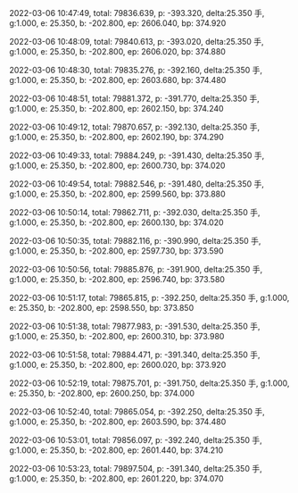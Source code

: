2022-03-06 10:47:49, total: 79836.639, p: -393.320, delta:25.350 手, g:1.000, e: 25.350, b: -202.800, ep: 2606.040, bp: 374.920

2022-03-06 10:48:09, total: 79840.613, p: -393.020, delta:25.350 手, g:1.000, e: 25.350, b: -202.800, ep: 2606.020, bp: 374.880

2022-03-06 10:48:30, total: 79835.276, p: -392.160, delta:25.350 手, g:1.000, e: 25.350, b: -202.800, ep: 2603.680, bp: 374.480

2022-03-06 10:48:51, total: 79881.372, p: -391.770, delta:25.350 手, g:1.000, e: 25.350, b: -202.800, ep: 2602.150, bp: 374.240

2022-03-06 10:49:12, total: 79870.657, p: -392.130, delta:25.350 手, g:1.000, e: 25.350, b: -202.800, ep: 2602.190, bp: 374.290

2022-03-06 10:49:33, total: 79884.249, p: -391.430, delta:25.350 手, g:1.000, e: 25.350, b: -202.800, ep: 2600.730, bp: 374.020

2022-03-06 10:49:54, total: 79882.546, p: -391.480, delta:25.350 手, g:1.000, e: 25.350, b: -202.800, ep: 2599.560, bp: 373.880

2022-03-06 10:50:14, total: 79862.711, p: -392.030, delta:25.350 手, g:1.000, e: 25.350, b: -202.800, ep: 2600.130, bp: 374.020

2022-03-06 10:50:35, total: 79882.116, p: -390.990, delta:25.350 手, g:1.000, e: 25.350, b: -202.800, ep: 2597.730, bp: 373.590

2022-03-06 10:50:56, total: 79885.876, p: -391.900, delta:25.350 手, g:1.000, e: 25.350, b: -202.800, ep: 2596.740, bp: 373.580

2022-03-06 10:51:17, total: 79865.815, p: -392.250, delta:25.350 手, g:1.000, e: 25.350, b: -202.800, ep: 2598.550, bp: 373.850

2022-03-06 10:51:38, total: 79877.983, p: -391.530, delta:25.350 手, g:1.000, e: 25.350, b: -202.800, ep: 2600.310, bp: 373.980

2022-03-06 10:51:58, total: 79884.471, p: -391.340, delta:25.350 手, g:1.000, e: 25.350, b: -202.800, ep: 2600.020, bp: 373.920

2022-03-06 10:52:19, total: 79875.701, p: -391.750, delta:25.350 手, g:1.000, e: 25.350, b: -202.800, ep: 2600.250, bp: 374.000

2022-03-06 10:52:40, total: 79865.054, p: -392.250, delta:25.350 手, g:1.000, e: 25.350, b: -202.800, ep: 2603.590, bp: 374.480

2022-03-06 10:53:01, total: 79856.097, p: -392.240, delta:25.350 手, g:1.000, e: 25.350, b: -202.800, ep: 2601.440, bp: 374.210

2022-03-06 10:53:23, total: 79897.504, p: -391.340, delta:25.350 手, g:1.000, e: 25.350, b: -202.800, ep: 2601.220, bp: 374.070